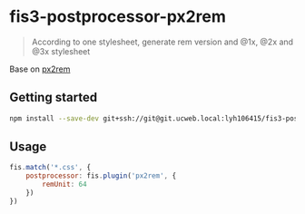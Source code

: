 # fis3-postprocessor-px2rem
> According to one stylesheet, generate rem version and @1x, @2x and @3x stylesheet

Base on [px2rem](https://github.com/songsiqi/px2rem)

## Getting started

```bash
npm install --save-dev git+ssh://git@git.ucweb.local:lyh106415/fis3-postprocessor-px2rem.git
```

## Usage

```js
fis.match('*.css', {
    postprocessor: fis.plugin('px2rem', {
        remUnit: 64
    })
})
```
